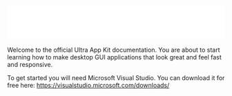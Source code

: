 
![dsf](https://raw.githubusercontent.com/Leadwerks/Documentation/master/Images/appkit_logo.png)

Welcome to the official Ultra App Kit documentation. You are about to start learning how to make desktop GUI applications that look great and feel fast and responsive.

To get started you will need Microsoft Visual Studio. You can download it for free here:
https://visualstudio.microsoft.com/downloads/
